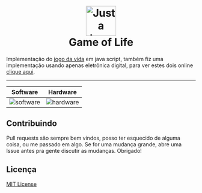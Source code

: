 <!--
title: "Blog"
link: "/blog"
author: taffarel55
date: 22-10-2012
-->

<h1 align="center">
  <br>
  <a href="#"><img src="assets/logo.png" alt="Just a logo with conways game" width="80"></a>
  <br>
  Game of Life
  <br>
</h1>

Implementação do [jogo da vida](https://pt.wikipedia.org/wiki/Jogo_da_vida) em java script, também fiz uma implementação usando apenas eletrônica digital, para ver estes dois online [clique aqui](https://taffarel55.github.io/conways-game-of-life/).

---

|                  Software                  |                  Hardware                   |
| :----------------------------------------: | :-----------------------------------------: |
| ![software](https://imgur.com/8LuLnBr.png) | ![hardware](https://imgur.com/v3XmHx1.png) |

## Contribuindo

Pull requests são sempre bem vindos, posso ter esquecido de alguma coisa, ou me passado em algo. Se for uma mudança grande, abre uma Issue antes pra gente discutir as mudanças. Obrigado!

## Licença

[MIT License](LICENSE)

